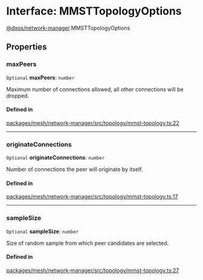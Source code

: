 # Interface: MMSTTopologyOptions

[@dxos/network-manager](../modules/dxos_network_manager.md).MMSTTopologyOptions

## Properties

### maxPeers

 `Optional` **maxPeers**: `number`

Maximum number of connections allowed, all other connections will be dropped.

#### Defined in

[packages/mesh/network-manager/src/topology/mmst-topology.ts:22](https://github.com/dxos/dxos/blob/db8188dae/packages/mesh/network-manager/src/topology/mmst-topology.ts#L22)

___

### originateConnections

 `Optional` **originateConnections**: `number`

Number of connections the peer will originate by itself.

#### Defined in

[packages/mesh/network-manager/src/topology/mmst-topology.ts:17](https://github.com/dxos/dxos/blob/db8188dae/packages/mesh/network-manager/src/topology/mmst-topology.ts#L17)

___

### sampleSize

 `Optional` **sampleSize**: `number`

Size of random sample from which peer candidates are selected.

#### Defined in

[packages/mesh/network-manager/src/topology/mmst-topology.ts:27](https://github.com/dxos/dxos/blob/db8188dae/packages/mesh/network-manager/src/topology/mmst-topology.ts#L27)
